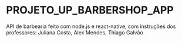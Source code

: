 # PROJETO_UP_BARBERSHOP_APP
API de barbearia feito com node.js e react-native, com instruções dos professores: Juliana Costa, Alex Mendes, Thiago Galvão
